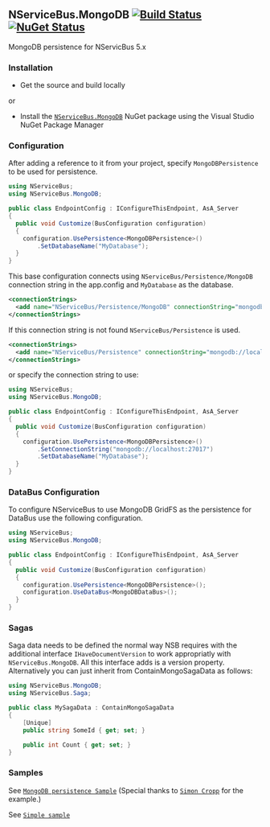## NServiceBus.MongoDB [![Build Status](https://ci.appveyor.com/api/projects/status/github/sbmako/NServiceBus.MongoDB?branch=master&svg=true)](https://ci.appveyor.com/project/sbmako/nservicebus-mongodb) [![NuGet Status](http://img.shields.io/nuget/v/NServiceBus.MongoDB.svg)](https://www.nuget.org/packages/NServiceBus.MongoDB/) ##

MongoDB persistence for NServicBus 5.x

### Installation
* Get the source and build locally

or

* Install the [`NServiceBus.MongoDB`](https://www.nuget.org/packages/NServiceBus.MongoDB/) NuGet package using the Visual Studio NuGet Package Manager

### Configuration
After adding a reference to it from your project, specify `MongoDBPersistence` to be used for persistence.

```csharp
using NServiceBus;
using NServiceBus.MongoDB;

public class EndpointConfig : IConfigureThisEndpoint, AsA_Server
{
  public void Customize(BusConfiguration configuration)
  {
    configuration.UsePersistence<MongoDBPersistence>()
        .SetDatabaseName("MyDatabase");
  }
}
```

This base configuration connects using  `NServiceBus/Persistence/MongoDB` connection string in the app.config and `MyDatabase` as the database.

```xml
<connectionStrings>
  <add name="NServiceBus/Persistence/MongoDB" connectionString="mongodb://localhost:27017" />
</connectionStrings>
  ```
If this connection string is not found `NServiceBus/Persistence` is used.

```xml
<connectionStrings>
  <add name="NServiceBus/Persistence" connectionString="mongodb://localhost:27017" />
</connectionStrings>
```

or specify the connection string to use:

```csharp
using NServiceBus;
using NServiceBus.MongoDB;

public class EndpointConfig : IConfigureThisEndpoint, AsA_Server
{
  public void Customize(BusConfiguration configuration)
  {
    configuration.UsePersistence<MongoDBPersistence>()
        .SetConnectionString("mongodb://localhost:27017")
        .SetDatabaseName("MyDatabase");
  }
}
```

### DataBus Configuration
To configure NServiceBus to use MongoDB GridFS as the persistence for DataBus use the following configuration.

```csharp
using NServiceBus;
using NServiceBus.MongoDB;

public class EndpointConfig : IConfigureThisEndpoint, AsA_Server
{
  public void Customize(BusConfiguration configuration)
  {
    configuration.UsePersistence<MongoDBPersistence>();
    configuration.UseDataBus<MongoDBDataBus>();
  }
}
```

### Sagas
Saga data needs to be defined the normal way NSB requires with the additional interface `IHaveDocumentVersion` to work appropriatly with `NServiceBus.MongoDB`.  All this interface adds is a version property.  Alternatively you can just inherit from ContainMongoSagaData as follows:

```csharp
using NServiceBus.MongoDB;
using NServiceBus.Saga;

public class MySagaData : ContainMongoSagaData
{
    [Unique]
    public string SomeId { get; set; }

    public int Count { get; set; }
}
```
### Samples
See [`MongoDB persistence Sample`](http://docs.particular.net/samples/mongodb/) (Special thanks to [`Simon Cropp`](https://github.com/SimonCropp) for the example.)

See [`Simple sample`](https://github.com/sbmako/NServiceBus.MongoDB/tree/master/src/Sample)
